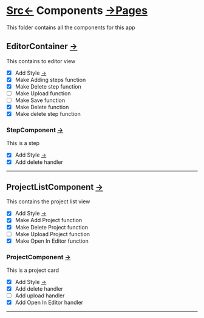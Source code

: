 # [Src<-](../readme.md) Components [->Pages](../pages/readme.md)
This folder contains all the components for this app

## EditorContainer [->](./EditorComponent.tsx)
This contains to editor view
- [X] Add Style [->](./EditorComponent.scss)
- [X] Make Adding steps function
- [X] Make Delete step function
- [ ] Make Upload function
- [ ] Make Save function
- [X] Make Delete function
- [X] Make delete step function
### StepComponent [->](./StepComponent.tsx)
This is a step
- [X] Add Style [->](./StepComponent.scss)
- [X] Add delete handler
---
## ProjectListComponent  [->](./ProjectListComponent.tsx)
This contains the project list view
- [X] Add Style [->](./ProjectListComponent.scss)
- [X] Make Add Project function
- [X] Make Delete Project function
- [ ] Make Upload Project function
- [X] Make Open In Editor function
### ProjectComponent [->](./ProjectComponent.tsx)
This is a project card
- [X] Add Style [->](./ProjectComponent.scss)
- [X] Add delete handler
- [ ] Add upload handler
- [X] Add Open In Editor handler
---